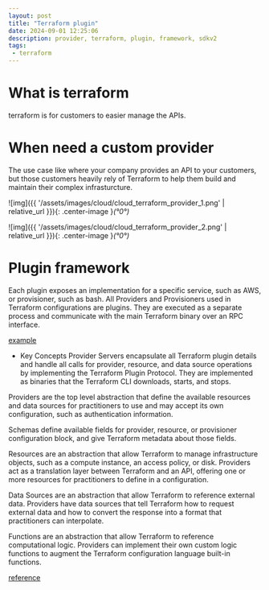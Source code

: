 ```yaml
---
layout: post
title: "Terraform plugin"
date: 2024-09-01 12:25:06
description: provider, terraform, plugin, framework, sdkv2 
tags:
 - terraform
---
```


# What is terraform
terraform is for customers to easier manage the APIs.

# When need a custom provider
The use case like where your company provides an API to your customers, but those customers heavily rely of Terraform to help them build and maintain their complex infrasturcture. 

![img]({{ '/assets/images/cloud/cloud_terraform_provider_1.png' | relative_url }}){: .center-image }*(°0°)*

![img]({{ '/assets/images/cloud/cloud_terraform_provider_2.png' | relative_url }}){: .center-image }*(°0°)*

# Plugin framework
Each plugin exposes an implementation for a specific service, such as AWS, or provisioner, such as bash. All Providers and Provisioners used in Terraform configurations are plugins. They are executed as a separate process and communicate with the main Terraform binary over an RPC interface.

[example](https://github.com/hashicorp/terraform-provider-scaffolding-framework)

- Key Concepts
Provider Servers encapsulate all Terraform plugin details and handle all calls for provider, resource, and data source operations by implementing the Terraform Plugin Protocol. They are implemented as binaries that the Terraform CLI downloads, starts, and stops.

Providers are the top level abstraction that define the available resources and data sources for practitioners to use and may accept its own configuration, such as authentication information.

Schemas define available fields for provider, resource, or provisioner configuration block, and give Terraform metadata about those fields.

Resources are an abstraction that allow Terraform to manage infrastructure objects, such as a compute instance, an access policy, or disk. Providers act as a translation layer between Terraform and an API, offering one or more resources for practitioners to define in a configuration.

Data Sources are an abstraction that allow Terraform to reference external data. Providers have data sources that tell Terraform how to request external data and how to convert the response into a format that practitioners can interpolate.

Functions are an abstraction that allow Terraform to reference computational logic. Providers can implement their own custom logic functions to augment the Terraform configuration language built-in functions.

[reference](https://superorbital.io/blog/custom-terraform-providers/)
